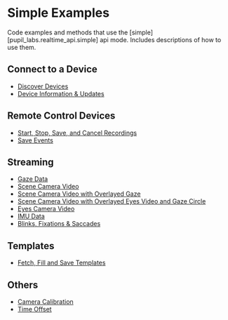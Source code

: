 # Simple Examples

Code examples and methods that use the [simple][pupil_labs.realtime_api.simple] api mode. Includes descriptions of
how to use them.

## Connect to a Device

-   [Discover Devices](simple/connect-to-a-device.md)
-   [Device Information & Updates](simple/connect-to-a-device.md#device-information-automatic-status-updates)

## Remote Control Devices

-   [Start, Stop, Save, and Cancel Recordings](simple/remote-control.md#start-stop-and-save-and-cancel-recordings)
-   [Save Events](simple/remote-control.md#save-events)

## Streaming

-   [Gaze Data](simple/streaming/gaze.md)
-   [Scene Camera Video](simple/streaming/scene-camera.md)
-   [Scene Camera Video with Overlayed Gaze](simple/streaming/scene-camera.md#scene-camera-video-with-overlayed-gaze)
-   [Scene Camera Video with Overlayed Eyes Video and Gaze Circle](simple/streaming/scene-camera.md#scene-camera-video-with-overlayed-eyes-video-and-gaze-circle)
-   [Eyes Camera Video](simple/streaming/eye-cameras.md)
-   [IMU Data](simple/streaming/imu-data.md)
-   [Blinks, Fixations & Saccades](simple/streaming/eye-events.md)

## Templates

-   [Fetch, Fill and Save Templates](simple/templates.md)

## Others

-   [Camera Calibration](simple/others.md#camera-calibration)
-   [Time Offset](simple/others.md#time-offset)
